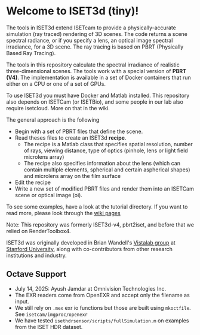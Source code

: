 # Welcome to ISET3d (tiny)!

The tools in ISET3d extend ISETcam to provide a physically-accurate simulation (ray traced) rendering of 3D scenes.  The code returns a scene spectral radiance, or if you specify a lens, an optical image spectral irradiance, for a 3D scene.  The ray tracing is based on PBRT (Physically Based Ray Tracing).

The tools in this repository calculate the spectral irradiance of realistic three-dimensional scenes. The tools work with a special version of **PBRT (V4)**. The implementation is available in a set of Docker containers that run either on a CPU or one of a set of GPUs.

To use ISET3d you must have Docker and Matlab installed. This repository also depends on ISETCam (or ISETBio), and some people in our lab also require isetcloud. More on that in the wiki.

The general approach is the following

*  Begin with a set of PBRT files that define the scene. 
*  Read theses files to create an ISET3d **recipe**. 
    * The recipe is a Matlab class that specifies spatial resolution, number of rays, viewing distance, type of optics (pinhole, lens or light field microlens array)
    * The recipe also specifies information about the lens (which can contain multiple elements, spherical and certain aspherical shapes) and microlens array on the film surface
 * Edit the recipe
 * Write a new set of modified PBRT files and render them into an ISETCam scene or optical image (oi).

To see some examples, have a look at the tutorial directory. If you want to read more, please look through the [wiki pages](https://github.com/ISET/iset3d/wiki)

Note: This repository was formerly ISET3d-v4, pbrt2iset, and before that we relied on RenderToolbox4.

ISET3d was originally developed in Brian Wandell's [Vistalab group](https://vistalab.stanford.edu/) at [Stanford University](stanford.edu), along with co-contributors from other research institutions and industry.

## Octave Support
- July 14, 2025: Ayush Jamdar at Omnivision Technologies Inc.
- The EXR readers come from OpenEXR and accept only the filename as input.
- We still rely on `.mex` exr io functions but those are built using `mkoctfile`. See `isetcam/imgproc/openexr`
- We have tested `isethdrsensor/scripts/fullSimulation.m` on examples from the ISET HDR dataset.
